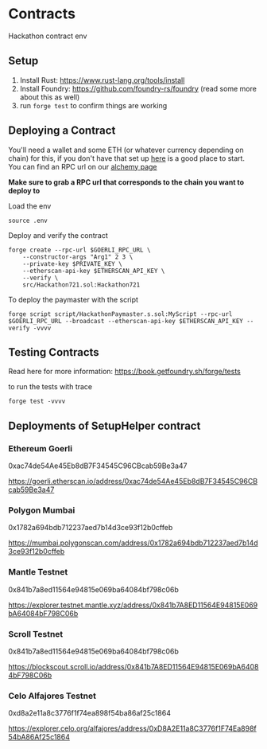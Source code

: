 # Contracts

Hackathon contract env

## Setup

1. Install Rust: https://www.rust-lang.org/tools/install
2. Install Foundry: https://github.com/foundry-rs/foundry (read some more about this as well)
3. run ```forge test``` to confirm things are working

## Deploying a Contract

You'll need a wallet and some ETH (or whatever currency depending on chain) for this, if you don't have that set up [here](https://www.coindesk.com/learn/how-to-set-up-a-metamask-wallet/) is a good place to start.
You can find an RPC url on our [alchemy page](https://www.alchemy.com/)

**Make sure to grab a RPC url that corresponds to the chain you want to deploy to**

Load the env

```
source .env
```

Deploy and verify the contract

```
forge create --rpc-url $GOERLI_RPC_URL \
    --constructor-args "Arg1" 2 3 \
    --private-key $PRIVATE_KEY \
    --etherscan-api-key $ETHERSCAN_API_KEY \
    --verify \
    src/Hackathon721.sol:Hackathon721
```

To deploy the paymaster with the script

```
forge script script/HackathonPaymaster.s.sol:MyScript --rpc-url $GOERLI_RPC_URL --broadcast --etherscan-api-key $ETHERSCAN_API_KEY --verify -vvvv
```

## Testing Contracts

Read here for more information: https://book.getfoundry.sh/forge/tests

to run the tests with trace

```forge test -vvvv```

## Deployments of SetupHelper contract

### Ethereum Goerli

0xac74de54Ae45Eb8dB7F34545C96CBcab59Be3a47

https://goerli.etherscan.io/address/0xac74de54Ae45Eb8dB7F34545C96CBcab59Be3a47

### Polygon Mumbai

0x1782a694bdb712237aed7b14d3ce93f12b0cffeb

https://mumbai.polygonscan.com/address/0x1782a694bdb712237aed7b14d3ce93f12b0cffeb

### Mantle Testnet

0x841b7a8ed11564e94815e069ba64084bf798c06b

https://explorer.testnet.mantle.xyz/address/0x841b7A8ED11564E94815E069bA64084bF798C06b

### Scroll Testnet

0x841b7a8ed11564e94815e069ba64084bf798c06b

https://blockscout.scroll.io/address/0x841b7A8ED11564E94815E069bA64084bF798C06b

### Celo Alfajores Testnet

0xd8a2e11a8c3776f1f74ea898f54ba86af25c1864

https://explorer.celo.org/alfajores/address/0xD8A2E11a8C3776f1F74Ea898f54bA86Af25c1864